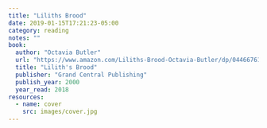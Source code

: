 ```yaml
---
title: "Liliths Brood"
date: 2019-01-15T17:21:23-05:00
category: reading
notes: ""
book:
  author: "Octavia Butler"
  url: "https://www.amazon.com/Liliths-Brood-Octavia-Butler/dp/0446676101"
  title: "Lilith's Brood"
  publisher: "Grand Central Publishing"
  publish_year: 2000
  year_read: 2018
resources:
  - name: cover
    src: images/cover.jpg
---
```


